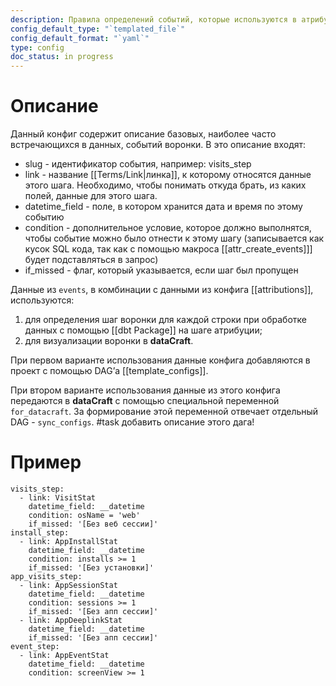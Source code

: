 ```yaml
---
description: Правила определений событий, которые используются в атрибуции и воронке
config_default_type: "`templated_file`"
config_default_format: "`yaml`"
type: config
doc_status: in progress
---
```

# Описание

Данный конфиг содержит описание базовых, наиболее часто встречающихся в данных, событий воронки. В это описание входят:
- slug - идентификатор события, например: visits_step
- link - название [[Terms/Link|линка]], к которому относятся данные этого шага. Необходимо, чтобы понимать откуда брать, из каких полей, данные для этого шага. 
- datetime_field - поле, в котором хранится дата и время по этому событию
- condition - дополнительное условие, которое должно выполнятся, чтобы событие можно было отнести к этому шагу (записывается как кусок SQL кода, так как с помощью макроса [[attr_create_events]]] будет подставляться в запрос)
- if_missed - флаг, который указывается, если шаг был пропущен
  
Данные из `events`, в комбинации с данными из конфига [[attributions]],  используются: 
1) для определения шаг воронки для каждой строки при обработке данных с помощью [[dbt Package]] на шаге атрибуции;
2) для визуализации воронки в **dataCraft**.

При первом варианте использования данные конфига добавляются в проект с помощью DAG’а [[template_configs]].

При втором варианте использования данные из этого конфига передаются в **dataCraft** c помощью специальной переменной `for_datacraft`. За формирование этой переменной отвечает отдельный DAG - `sync_configs`. 
#task добавить описание этого дага!
# Пример 
```
visits_step:
  - link: VisitStat
	datetime_field: __datetime
	condition: osName = 'web'
	if_missed: '[Без веб сессии]'
install_step:
  - link: AppInstallStat
	datetime_field: __datetime
	condition: installs >= 1
	if_missed: '[Без установки]'
app_visits_step:
  - link: AppSessionStat
	datetime_field: __datetime
	condition: sessions >= 1
	if_missed: '[Без апп сессии]'
  - link: AppDeeplinkStat
	datetime_field: __datetime
	if_missed: '[Без апп сессии]'
event_step:
  - link: AppEventStat
	datetime_field: __datetime
	condition: screenView >= 1
```
